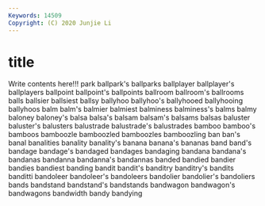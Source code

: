 ```yaml
---
Keywords: 14509
Copyright: (C) 2020 Junjie Li
---
```


# title

Write contents here!!!
park 
ballpark's 
ballparks 
ballplayer 
ballplayer's
ballplayers 
ballpoint 
ballpoint's 
ballpoints 
ballroom 
ballroom's 
ballrooms 
balls 
ballsier 
ballsiest
ballsy 
ballyhoo 
ballyhoo's 
ballyhooed 
ballyhooing 
ballyhoos 
balm 
balm's 
balmier 
balmiest
balminess 
balminess's 
balms 
balmy 
baloney 
baloney's 
balsa 
balsa's 
balsam 
balsam's
balsams 
balsas 
baluster 
baluster's 
balusters 
balustrade 
balustrade's 
balustrades 
bamboo 
bamboo's
bamboos 
bamboozle 
bamboozled 
bamboozles 
bamboozling 
ban 
ban's 
banal 
banalities 
banality
banality's 
banana 
banana's 
bananas 
band 
band's 
bandage 
bandage's 
bandaged 
bandages
bandaging 
bandana 
bandana's 
bandanas 
bandanna 
bandanna's 
bandannas 
banded 
bandied 
bandier
bandies 
bandiest 
banding 
bandit 
bandit's 
banditry 
banditry's 
bandits 
banditti 
bandoleer
bandoleer's 
bandoleers 
bandolier 
bandolier's 
bandoliers 
bands 
bandstand 
bandstand's 
bandstands 
bandwagon
bandwagon's 
bandwagons 
bandwidth 
bandy 
bandying 
